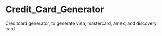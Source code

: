 # Credit_Card_Generator
Creditcard generator, to generate visa, mastercard, amex, and discovery card
